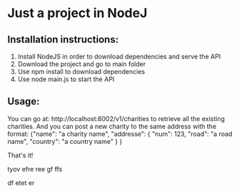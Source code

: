 Just a project in NodeJ
=======================

Installation instructions:
--------------------------

1. Install NodeJS in order to download dependencies and serve the API
2. Download the project and go to main folder
3. Use npm install to download dependencies
4. Use node main.js to start the API

Usage:
------

You can go at: http://localhost:8002/v1/charities to retrieve all the existing charities. And you can post a new charity to the same address with the format:
{"name": "a charity name",
 "addresse": {
    "num": 123,
    "road": "a road name",
    "country": "a country name"
  }
}

That's it!

tyov efre ree gf ffs

df etet er